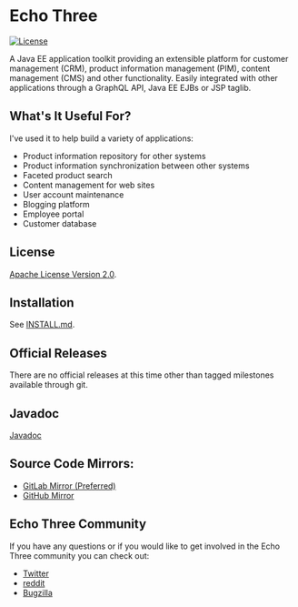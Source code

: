 # Echo Three

[![License](http://img.shields.io/:license-apache-brightgreen.svg)](LICENSE)

A Java EE application toolkit providing an extensible platform for customer management
(CRM), product information management (PIM), content management (CMS) and other
functionality. Easily integrated with other applications through a GraphQL API, Java EE
EJBs or JSP taglib.

## What's It Useful For?

I've used it to help build a variety of applications:

* Product information repository for other systems
* Product information synchronization between other systems
* Faceted product search
* Content management for web sites
* User account maintenance
* Blogging platform
* Employee portal
* Customer database

## License

[Apache License Version 2.0](LICENSE).

## Installation

See [INSTALL.md](INSTALL.md).

## Official Releases

There are no official releases at this time other than tagged milestones available through git.

## Javadoc

[Javadoc](https://www.echothree.com/javadoc/master/)

## Source Code Mirrors:

- [GitLab Mirror (Preferred)](https://gitlab.com/echothree/echothree/)
- [GitHub Mirror](https://github.com/echothreellc/echothree/)

## Echo Three Community

If you have any questions or if you would like to get involved in the Echo Three community you can check out:

- [Twitter](https://twitter.com/echothree/)
- [reddit](https://www.reddit.com/r/echothree/)
- [Bugzilla](https://www.echothree.com/bugzilla/)


